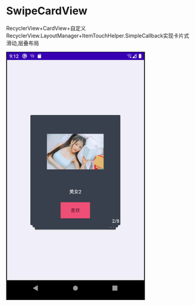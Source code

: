 # SwipeCardView
RecyclerView+CardView+自定义RecyclerView.LayoutManager+ItemTouchHelper.SimpleCallback实现卡片式滑动,层叠布局

![Image text](https://github.com/xunyixiangchao/SwipeCardView/blob/master/img/cardview.gif)